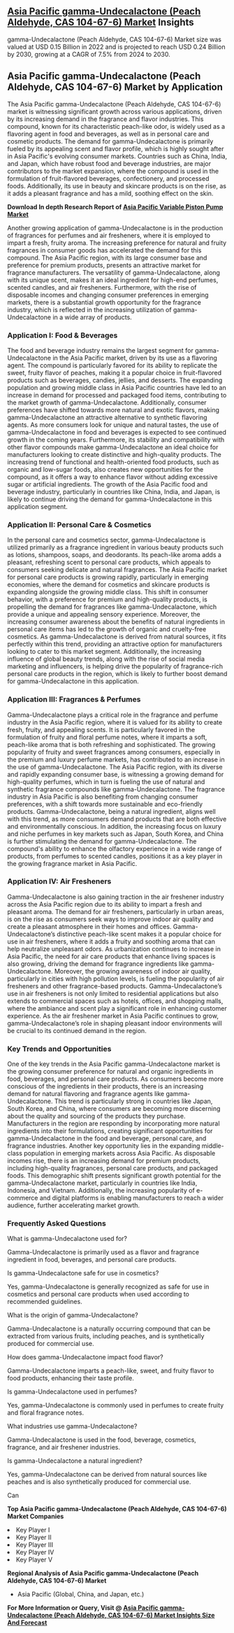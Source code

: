<h2><a href="https://www.verifiedmarketreports.com/download-sample/?rid=75384&amp;utm_source=Github-Feb&amp;utm_medium=225" target="_blank">Asia Pacific gamma-Undecalactone (Peach Aldehyde, CAS 104-67-6) Market</a> Insights</h2><p>gamma-Undecalactone (Peach Aldehyde, CAS 104-67-6) Market size was valued at USD 0.15 Billion in 2022 and is projected to reach USD 0.24 Billion by 2030, growing at a CAGR of 7.5% from 2024 to 2030.</p><p><h2>Asia Pacific gamma-Undecalactone (Peach Aldehyde, CAS 104-67-6) Market by Application</h2> <p>The Asia Pacific gamma-Undecalactone (Peach Aldehyde, CAS 104-67-6) market is witnessing significant growth across various applications, driven by its increasing demand in the fragrance and flavor industries. This compound, known for its characteristic peach-like odor, is widely used as a flavoring agent in food and beverages, as well as in personal care and cosmetic products. The demand for gamma-Undecalactone is primarily fueled by its appealing scent and flavor profile, which is highly sought after in Asia Pacific's evolving consumer markets. Countries such as China, India, and Japan, which have robust food and beverage industries, are major contributors to the market expansion, where the compound is used in the formulation of fruit-flavored beverages, confectionery, and processed foods. Additionally, its use in beauty and skincare products is on the rise, as it adds a pleasant fragrance and has a mild, soothing effect on the skin. <p><strong>Download In depth Research Report of <a href="https://www.verifiedmarketreports.com/download-sample/?rid=236118&amp;utm_source=Pulse-Dec&amp;utm_medium=225" target="_blank">Asia Pacific Variable Piston Pump Market</a></strong></p></p> <p>Another growing application of gamma-Undecalactone is in the production of fragrances for perfumes and air fresheners, where it is employed to impart a fresh, fruity aroma. The increasing preference for natural and fruity fragrances in consumer goods has accelerated the demand for this compound. The Asia Pacific region, with its large consumer base and preference for premium products, presents an attractive market for fragrance manufacturers. The versatility of gamma-Undecalactone, along with its unique scent, makes it an ideal ingredient for high-end perfumes, scented candles, and air fresheners. Furthermore, with the rise of disposable incomes and changing consumer preferences in emerging markets, there is a substantial growth opportunity for the fragrance industry, which is reflected in the increasing utilization of gamma-Undecalactone in a wide array of products.</p> <h3>Application I: Food & Beverages</h3> <p>The food and beverage industry remains the largest segment for gamma-Undecalactone in the Asia Pacific market, driven by its use as a flavoring agent. The compound is particularly favored for its ability to replicate the sweet, fruity flavor of peaches, making it a popular choice in fruit-flavored products such as beverages, candies, jellies, and desserts. The expanding population and growing middle class in Asia Pacific countries have led to an increase in demand for processed and packaged food items, contributing to the market growth of gamma-Undecalactone. Additionally, consumer preferences have shifted towards more natural and exotic flavors, making gamma-Undecalactone an attractive alternative to synthetic flavoring agents. As more consumers look for unique and natural tastes, the use of gamma-Undecalactone in food and beverages is expected to see continued growth in the coming years. Furthermore, its stability and compatibility with other flavor compounds make gamma-Undecalactone an ideal choice for manufacturers looking to create distinctive and high-quality products. The increasing trend of functional and health-oriented food products, such as organic and low-sugar foods, also creates new opportunities for the compound, as it offers a way to enhance flavor without adding excessive sugar or artificial ingredients. The growth of the Asia Pacific food and beverage industry, particularly in countries like China, India, and Japan, is likely to continue driving the demand for gamma-Undecalactone in this application segment.</p> <h3>Application II: Personal Care & Cosmetics</h3> <p>In the personal care and cosmetics sector, gamma-Undecalactone is utilized primarily as a fragrance ingredient in various beauty products such as lotions, shampoos, soaps, and deodorants. Its peach-like aroma adds a pleasant, refreshing scent to personal care products, which appeals to consumers seeking delicate and natural fragrances. The Asia Pacific market for personal care products is growing rapidly, particularly in emerging economies, where the demand for cosmetics and skincare products is expanding alongside the growing middle class. This shift in consumer behavior, with a preference for premium and high-quality products, is propelling the demand for fragrances like gamma-Undecalactone, which provide a unique and appealing sensory experience. Moreover, the increasing consumer awareness about the benefits of natural ingredients in personal care items has led to the growth of organic and cruelty-free cosmetics. As gamma-Undecalactone is derived from natural sources, it fits perfectly within this trend, providing an attractive option for manufacturers looking to cater to this market segment. Additionally, the increasing influence of global beauty trends, along with the rise of social media marketing and influencers, is helping drive the popularity of fragrance-rich personal care products in the region, which is likely to further boost demand for gamma-Undecalactone in this application.</p> <h3>Application III: Fragrances & Perfumes</h3> <p>Gamma-Undecalactone plays a critical role in the fragrance and perfume industry in the Asia Pacific region, where it is valued for its ability to create fresh, fruity, and appealing scents. It is particularly favored in the formulation of fruity and floral perfume notes, where it imparts a soft, peach-like aroma that is both refreshing and sophisticated. The growing popularity of fruity and sweet fragrances among consumers, especially in the premium and luxury perfume markets, has contributed to an increase in the use of gamma-Undecalactone. The Asia Pacific region, with its diverse and rapidly expanding consumer base, is witnessing a growing demand for high-quality perfumes, which in turn is fueling the use of natural and synthetic fragrance compounds like gamma-Undecalactone. The fragrance industry in Asia Pacific is also benefiting from changing consumer preferences, with a shift towards more sustainable and eco-friendly products. Gamma-Undecalactone, being a natural ingredient, aligns well with this trend, as more consumers demand products that are both effective and environmentally conscious. In addition, the increasing focus on luxury and niche perfumes in key markets such as Japan, South Korea, and China is further stimulating the demand for gamma-Undecalactone. The compound's ability to enhance the olfactory experience in a wide range of products, from perfumes to scented candles, positions it as a key player in the growing fragrance market in Asia Pacific.</p> <h3>Application IV: Air Fresheners</h3> <p>Gamma-Undecalactone is also gaining traction in the air freshener industry across the Asia Pacific region due to its ability to impart a fresh and pleasant aroma. The demand for air fresheners, particularly in urban areas, is on the rise as consumers seek ways to improve indoor air quality and create a pleasant atmosphere in their homes and offices. Gamma-Undecalactone’s distinctive peach-like scent makes it a popular choice for use in air fresheners, where it adds a fruity and soothing aroma that can help neutralize unpleasant odors. As urbanization continues to increase in Asia Pacific, the need for air care products that enhance living spaces is also growing, driving the demand for fragrance ingredients like gamma-Undecalactone. Moreover, the growing awareness of indoor air quality, particularly in cities with high pollution levels, is fueling the popularity of air fresheners and other fragrance-based products. Gamma-Undecalactone’s use in air fresheners is not only limited to residential applications but also extends to commercial spaces such as hotels, offices, and shopping malls, where the ambiance and scent play a significant role in enhancing customer experience. As the air freshener market in Asia Pacific continues to grow, gamma-Undecalactone’s role in shaping pleasant indoor environments will be crucial to its continued demand in the region.</p> <h3>Key Trends and Opportunities</h3> <p>One of the key trends in the Asia Pacific gamma-Undecalactone market is the growing consumer preference for natural and organic ingredients in food, beverages, and personal care products. As consumers become more conscious of the ingredients in their products, there is an increasing demand for natural flavoring and fragrance agents like gamma-Undecalactone. This trend is particularly strong in countries like Japan, South Korea, and China, where consumers are becoming more discerning about the quality and sourcing of the products they purchase. Manufacturers in the region are responding by incorporating more natural ingredients into their formulations, creating significant opportunities for gamma-Undecalactone in the food and beverage, personal care, and fragrance industries. Another key opportunity lies in the expanding middle-class population in emerging markets across Asia Pacific. As disposable incomes rise, there is an increasing demand for premium products, including high-quality fragrances, personal care products, and packaged foods. This demographic shift presents significant growth potential for the gamma-Undecalactone market, particularly in countries like India, Indonesia, and Vietnam. Additionally, the increasing popularity of e-commerce and digital platforms is enabling manufacturers to reach a wider audience, further accelerating market growth.</p> <h3>Frequently Asked Questions</h3> <p>What is gamma-Undecalactone used for?</p> <p>Gamma-Undecalactone is primarily used as a flavor and fragrance ingredient in food, beverages, and personal care products.</p> <p>Is gamma-Undecalactone safe for use in cosmetics?</p> <p>Yes, gamma-Undecalactone is generally recognized as safe for use in cosmetics and personal care products when used according to recommended guidelines.</p> <p>What is the origin of gamma-Undecalactone?</p> <p>Gamma-Undecalactone is a naturally occurring compound that can be extracted from various fruits, including peaches, and is synthetically produced for commercial use.</p> <p>How does gamma-Undecalactone impact food flavor?</p> <p>Gamma-Undecalactone imparts a peach-like, sweet, and fruity flavor to food products, enhancing their taste profile.</p> <p>Is gamma-Undecalactone used in perfumes?</p> <p>Yes, gamma-Undecalactone is commonly used in perfumes to create fruity and floral fragrance notes.</p> <p>What industries use gamma-Undecalactone?</p> <p>Gamma-Undecalactone is used in the food, beverage, cosmetics, fragrance, and air freshener industries.</p> <p>Is gamma-Undecalactone a natural ingredient?</p> <p>Yes, gamma-Undecalactone can be derived from natural sources like peaches and is also synthetically produced for commercial use.</p> <p>Can</p><p><strong>Top Asia Pacific gamma-Undecalactone (Peach Aldehyde, CAS 104-67-6) Market Companies</strong></p><div data-test-id=""><p><li>Key Player I</li><li> Key Player II</li><li> Key Player III</li><li> Key Player IV</li><li> Key Player V</li></p><div><strong>Regional Analysis of&nbsp;Asia Pacific gamma-Undecalactone (Peach Aldehyde, CAS 104-67-6) Market</strong></div><ul><li dir="ltr"><p dir="ltr">Asia Pacific (Global, China, and Japan, etc.)</p></li></ul><p><strong>For More Information or Query, Visit @&nbsp;</strong><strong><a href="https://www.verifiedmarketreports.com/product/global-gamma-undecalactone-peach-aldehyde-cas-104-67-6-market-outlook-2018-2023/?utm_source=Github-Feb&amp;utm_medium=225" target="_blank">Asia Pacific gamma-Undecalactone (Peach Aldehyde, CAS 104-67-6) Market Insights Size And Forecast</a></strong></p></div><h2>&nbsp;</h2><div data-test-id="">&nbsp;</div>
